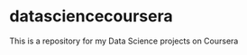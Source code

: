 datasciencecoursera
===================

This is a repository for my Data Science projects on Coursera
